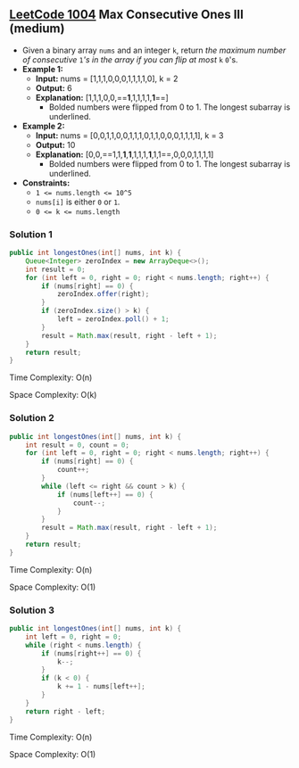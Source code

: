 ## [LeetCode 1004](https://leetcode.com/problems/max-consecutive-ones-iii/) Max Consecutive Ones III (medium)

- Given a binary array `nums` and an integer `k`, return _the maximum number of consecutive_ `1`_'s in the array if you can flip at most_ `k` `0`'s.
- **Example 1:**
    - **Input:** nums = [1,1,1,0,0,0,1,1,1,1,0], k = 2
    - **Output:** 6
    - **Explanation:** [1,1,1,0,0,==**1**,1,1,1,1,**1**==]
        - Bolded numbers were flipped from 0 to 1. The longest subarray is underlined.
- **Example 2:**
    - **Input:** nums = [0,0,1,1,0,0,1,1,1,0,1,1,0,0,0,1,1,1,1], k = 3
    - **Output:** 10
    - **Explanation:** [0,0,==1,1,**1**,**1**,1,1,1,**1**,1,1==,0,0,0,1,1,1,1]
        - Bolded numbers were flipped from 0 to 1. The longest subarray is underlined.
- **Constraints:**
    -   `1 <= nums.length <= 10^5`
    -   `nums[i]` is either `0` or `1`.
    -   `0 <= k <= nums.length`

### Solution 1

```java
public int longestOnes(int[] nums, int k) {
    Queue<Integer> zeroIndex = new ArrayDeque<>();
    int result = 0;
    for (int left = 0, right = 0; right < nums.length; right++) {
        if (nums[right] == 0) {
            zeroIndex.offer(right);
        }
        if (zeroIndex.size() > k) {
            left = zeroIndex.poll() + 1;
        }
        result = Math.max(result, right - left + 1);
    }
    return result;
}
```

Time Complexity: O(n)

Space Complexity: O(k)

### Solution 2

```java
public int longestOnes(int[] nums, int k) {
    int result = 0, count = 0;
    for (int left = 0, right = 0; right < nums.length; right++) {
        if (nums[right] == 0) {
            count++;
        }
        while (left <= right && count > k) {
            if (nums[left++] == 0) {
                count--;
            }
        }
        result = Math.max(result, right - left + 1);
    }
    return result;
}
```

Time Complexity: O(n)

Space Complexity: O(1)

### Solution 3

```java
public int longestOnes(int[] nums, int k) {
    int left = 0, right = 0;
    while (right < nums.length) {
        if (nums[right++] == 0) {
            k--;
        }
        if (k < 0) {
            k += 1 - nums[left++];
        }
    }
    return right - left;
}
```

Time Complexity: O(n)

Space Complexity: O(1)